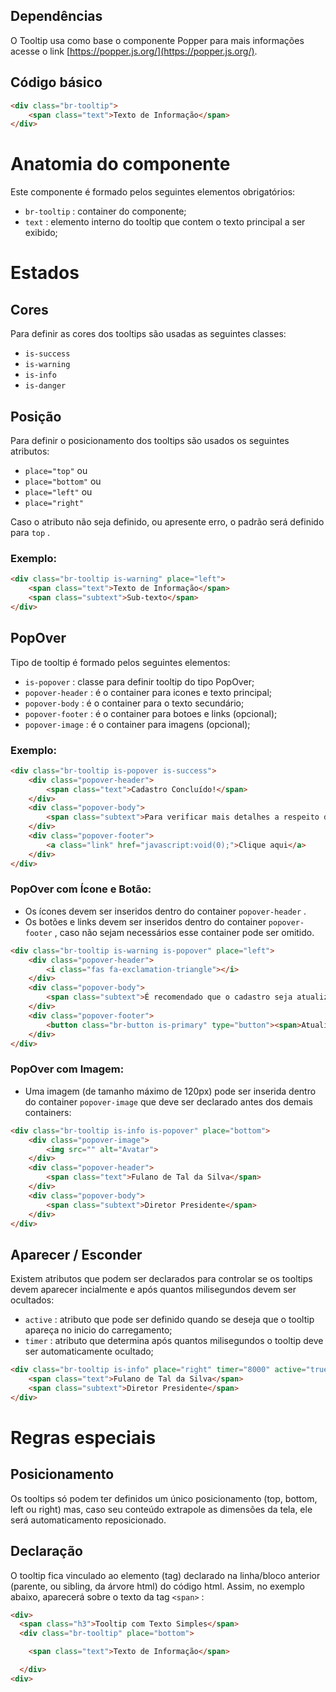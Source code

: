  ## Dependências

O Tooltip usa como base o componente Popper para mais informações acesse o link [https://popper.js.org/](https://popper.js.org/).

## Código básico

``` html
<div class="br-tooltip">
    <span class="text">Texto de Informação</span>
</div>
```

# Anatomia do componente

Este componente é formado pelos seguintes elementos obrigatórios:

* `br-tooltip` : container do componente; 
* `text` : elemento interno do tooltip que contem o texto principal a ser exibido; 

# Estados

## Cores

Para definir as cores dos tooltips são usadas as seguintes classes:

* `is-success` 
* `is-warning` 
* `is-info` 
* `is-danger` 

## Posição

Para definir o posicionamento dos tooltips são usados os seguintes atributos:

* `place="top"` ou 
* `place="bottom"` ou
* `place="left"` ou 
* `place="right"` 

Caso o atributo não seja definido, ou apresente erro, o padrão será definido para `top` .

### Exemplo:

``` html
<div class="br-tooltip is-warning" place="left">
    <span class="text">Texto de Informação</span>
    <span class="subtext">Sub-texto</span>
</div>
```

## PopOver 

Tipo de tooltip é formado pelos seguintes elementos:

* `is-popover` : classe para definir tooltip do tipo PopOver; 
* `popover-header` : é o container para icones e texto principal; 
* `popover-body` :  é o container para o texto secundário; 
* `popover-footer` : é o container para botoes e links (opcional); 
* `popover-image` : é o container para imagens (opcional); 

### Exemplo:

``` html
<div class="br-tooltip is-popover is-success">
    <div class="popover-header">
        <span class="text">Cadastro Concluído!</span>
    </div>
    <div class="popover-body">
        <span class="subtext">Para verificar mais detalhes a respeito do seu acesso, clique no link abaixo.</span>
    </div>
    <div class="popover-footer">
        <a class="link" href="javascript:void(0);">Clique aqui</a>
    </div>
</div>
```

### PopOver com Ícone e Botão:

* Os ícones devem ser inseridos dentro do container `popover-header` .
* Os botões e links devem ser inseridos dentro do container `popover-footer` , caso não sejam necessários esse container pode ser omitido.

``` html
<div class="br-tooltip is-warning is-popover" place="left">
    <div class="popover-header">
        <i class="fas fa-exclamation-triangle"></i>
    </div>
    <div class="popover-body">
        <span class="subtext">É recomendado que o cadastro seja atualizado antes de prosseguir.</span>
    </div>
    <div class="popover-footer">
        <button class="br-button is-primary" type="button"><span>Atualizar</span></button>
    </div>
</div>
```

### PopOver com Imagem:

* Uma imagem (de tamanho máximo de 120px) pode ser inserida dentro do container `popover-image` que deve ser declarado antes dos demais containers:

``` html
<div class="br-tooltip is-info is-popover" place="bottom">
    <div class="popover-image">
        <img src="" alt="Avatar">
    </div>
    <div class="popover-header">
        <span class="text">Fulano de Tal da Silva</span>
    </div>
    <div class="popover-body">
        <span class="subtext">Diretor Presidente</span>
    </div>
</div>
```

## Aparecer / Esconder  

Existem atributos que podem ser declarados para controlar se os tooltips devem aparecer incialmente e após quantos milisegundos devem ser ocultados:

* `active` : atributo que pode ser definido quando se deseja que o tooltip apareça no inicio do carregamento; 
* `timer` : atributo que determina após quantos milisegundos o tooltip deve ser automaticamente ocultado; 

``` html
<div class="br-tooltip is-info" place="right" timer="8000" active="true">
    <span class="text">Fulano de Tal da Silva</span>
    <span class="subtext">Diretor Presidente</span>
</div>
```

# Regras especiais

## Posicionamento

Os tooltips só podem ter definidos um único posicionamento (top, bottom, left ou right) mas, caso seu conteúdo extrapole as dimensões da tela, ele será automaticamento reposicionado.

## Declaração

O tooltip fica vinculado ao elemento (tag) declarado na linha/bloco anterior (parente, ou sibling, da árvore html) do código html. Assim, no exemplo abaixo, aparecerá sobre o texto da tag `<span>` :

```html
<div>
  <span class="h3">Tooltip com Texto Simples</span>
  <div class="br-tooltip" place="bottom">

    <span class="text">Texto de Informação</span>

  </div>
<div>
``` 

